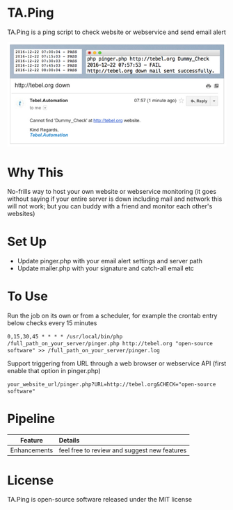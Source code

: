 # TA.Ping
TA.Ping is a ping script to check website or webservice and send email alert

![Sample Ping](https://github.com/tebelorg/TA.Ping/raw/master/sample.jpg)

# Why This
No-frills way to host your own website or webservice monitoring (it goes without saying if your entire server is down including mail and network this will not work; but you can buddy with a friend and monitor each other's websites)

# Set Up
- Update pinger.php with your email alert settings and server path
- Update mailer.php with your signature and catch-all email etc

# To Use
Run the job on its own or from a scheduler, for example the crontab entry below checks every 15 minutes
```
0,15,30,45 * * * * /usr/local/bin/php /full_path_on_your_server/pinger.php http://tebel.org "open-source software" >> /full_path_on_your_server/pinger.log
```
Support triggering from URL through a web browser or webservice API (first enable that option in pinger.php)
```
your_website_url/pinger.php?URL=http://tebel.org&CHECK="open-source software"
```

# Pipeline
Feature|Details
:-----:|:------
Enhancements|feel free to review and suggest new features

# License
TA.Ping is open-source software released under the MIT license

